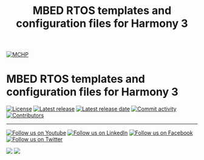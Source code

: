 ﻿---
title: MBED RTOS templates and configuration files for Harmony 3
nav_order: 1
has_children: true
has_toc: false
---
[![MCHP](https://www.microchip.com/ResourcePackages/Microchip/assets/dist/images/logo.png)](https://www.microchip.com)

# MBED RTOS templates and configuration files for Harmony 3

[![License](https://img.shields.io/badge/license-Harmony%20license-orange.svg)](https://github.com/Microchip-MPLAB-Harmony/mbed_os_rtos/blob/master/mplab_harmony_license.md)
[![Latest release](https://img.shields.io/github/release/Microchip-MPLAB-Harmony/mbed_os_rtos.svg)](https://github.com/Microchip-MPLAB-Harmony/mbed_os_rtos/releases/latest)
[![Latest release date](https://img.shields.io/github/release-date/Microchip-MPLAB-Harmony/mbed_os_rtos.svg)](https://github.com/Microchip-MPLAB-Harmony/mbed_os_rtos/releases/latest)
[![Commit activity](https://img.shields.io/github/commit-activity/y/Microchip-MPLAB-Harmony/mbed_os_rtos.svg)](https://github.com/Microchip-MPLAB-Harmony/mbed_os_rtos/graphs/commit-activity)
[![Contributors](https://img.shields.io/github/contributors-anon/Microchip-MPLAB-Harmony/mbed_os_rtos.svg)]()

____

[![Follow us on Youtube](https://img.shields.io/badge/Youtube-Follow%20us%20on%20Youtube-red.svg)](https://www.youtube.com/user/MicrochipTechnology)
[![Follow us on LinkedIn](https://img.shields.io/badge/LinkedIn-Follow%20us%20on%20LinkedIn-blue.svg)](https://www.linkedin.com/company/microchip-technology)
[![Follow us on Facebook](https://img.shields.io/badge/Facebook-Follow%20us%20on%20Facebook-blue.svg)](https://www.facebook.com/microchiptechnology/)
[![Follow us on Twitter](https://img.shields.io/twitter/follow/MicrochipTech.svg?style=social)](https://twitter.com/MicrochipTech)

[![](https://img.shields.io/github/stars/Microchip-MPLAB-Harmony/mbed_os_rtos.svg?style=social)]()
[![](https://img.shields.io/github/watchers/Microchip-MPLAB-Harmony/mbed_os_rtos.svg?style=social)]()